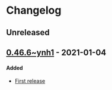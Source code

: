 Changelog
=========

## Unreleased

## [0.46.6~ynh1]() - 2021-01-04

#### Added
* [First release]()
